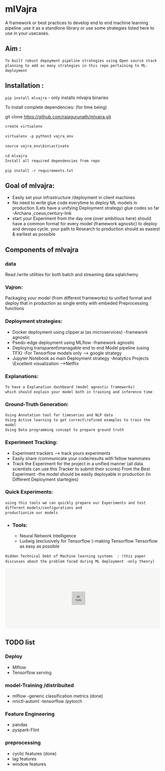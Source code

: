 # mlVajra 
A framework or best practices to develop end to end machine learning pipeline ,use it as a standlone library or use some strategies listed here to use in your usecases.

## Aim :
    To built robust depoyment pipeline strategies using Open source stack
    planning to add as many strategies in this repo pertaining to ML-deployment

## Installation :

`pip install mlvajra` - only installs mlvajra binaries

To install complete dependencies: (for time being)

git clone https://github.com/rajagurunath/mlvajra.git

```
create virtualenv

virtualenv -p python3 vajra_env

source vajra_env\bin\activate

cd mlvajra
Install all required dependencies from repo

pip install -r requirements.txt

```
## Goal of mlvajra:
- Easily set your infrastructure /deployment in client machines
- No need to write glue code everytime to deploy ML models in production (Lets have a unifying Deployment strategy)  glue codes so far -Archana ,coeus,century-link
- start your Experiment from the day one (over ambitious here)
    should have a common format for every model (framework agnostic) to deploy and devops cycle.
    your path to Research to production should as easiest & earliest as possible


## Components of mlvajra 

### data
   Read /write utilities for both batch and streaming data
   sqlalchemy

### Vajron:
Packaging your model (from different frameworks) to unified format and deploy that in
production as single entity with embeded Preprocessing functions 

### Deployment strategies:
- Docker deployment using clipper.ai (as microservices) -framework agnostic  
- Psedo-edge deployment using MLflow -framework agnostic   
- Deploying transparent\managable end to end Model pipeline (using TFX) -For Tensorflow models only --> google strategy
- Jupyter Notebook as main Deployment strategy -Analytics Projects \Excellent visualization -->Netflix

### Explanations:
    To have a Explanation dashboard (model agnostic frameworks)
    which should explain your model both in training and inference time


### Ground-Truth Generation:
    Using Annotation tool for timeseries and NLP data
    Using Active learning to get correct\refined examples to train the model
    Using Data programming concept to prepare ground truth

### Experiment Tracking:
- Experiment trackers --> track yours experiments 
- Easily share /communicate your code/results with fellow teammates
- Track the Experiment for the project in a unified manner (all data scientists can use this Tracker to submit their scores) From the Best Experiment -the model should be easily deployable in production (in Different Deployment startegies)

### Quick Experiments:
    using this tools we can quickly prepare our Experiments and test different models/configurations and
    productionize our models
- ### Tools:
    - Neural Network Intelligence
    - Ludwig (exclusively for Tensorflow )-making Tensorflow Tensorflow as easy as possible

`
Hidden Technical Debt of Machine learning systems  : (this paper discusses about the problem faced during ML deployment -only theory)
`

![hidden_technical_dept](IMG/typical_ML_workflow.gif)

## TODO list
### Deploy
- Mlflow
- Tensorflow serving

### model-Training /distribuited
- mlflow -generic classification metrics (done)
- nnictl-automl -tensorflow /pytorch 

### Feature Engineering
- pandas
- pyspark-Flint

### preprocessing
- cyclic features (done)
- lag features
- window features


















